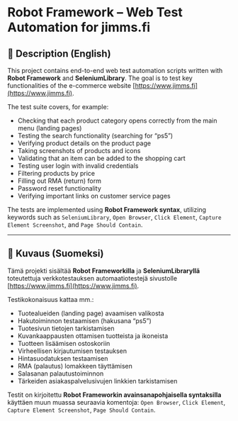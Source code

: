 # Robot Framework – Web Test Automation for jimms.fi

## 📌 Description (English)

This project contains end-to-end web test automation scripts written with **Robot Framework** and **SeleniumLibrary**. The goal is to test key functionalities of the e-commerce website [https://www.jimms.fi](https://www.jimms.fi).

The test suite covers, for example:
- Checking that each product category opens correctly from the main menu (landing pages)
- Testing the search functionality (searching for “ps5”)
- Verifying product details on the product page
- Taking screenshots of products and icons
- Validating that an item can be added to the shopping cart
- Testing user login with invalid credentials
- Filtering products by price
- Filling out RMA (return) form
- Password reset functionality
- Verifying important links on customer service pages

The tests are implemented using **Robot Framework syntax**, utilizing keywords such as `SeleniumLibrary`, `Open Browser`, `Click Element`, `Capture Element Screenshot`, and `Page Should Contain`.

---

## 📌 Kuvaus (Suomeksi)

Tämä projekti sisältää **Robot Frameworkilla** ja **SeleniumLibraryllä** toteutettuja verkkotestauksen automaatiotestejä sivustolle [https://www.jimms.fi](https://www.jimms.fi).

Testikokonaisuus kattaa mm.:
- Tuotealueiden (landing page) avaamisen valikosta
- Hakutoiminnon testaamisen (hakusana “ps5”)
- Tuotesivun tietojen tarkistamisen
- Kuvankaappausten ottamisen tuotteista ja ikoneista
- Tuotteen lisäämisen ostoskoriin
- Virheellisen kirjautumisen testauksen
- Hintasuodatuksen testaamisen
- RMA (palautus) lomakkeen täyttämisen
- Salasanan palautustoiminnon
- Tärkeiden asiakaspalvelusivujen linkkien tarkistamisen

Testit on kirjoitettu **Robot Frameworkin avainsanapohjaisella syntaksilla** käyttäen muun muassa seuraavia komentoja: `Open Browser`, `Click Element`, `Capture Element Screenshot`, `Page Should Contain`.
